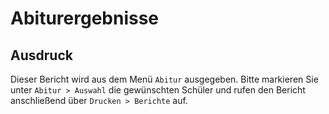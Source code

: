﻿# Abiturergebnisse

## Ausdruck

Dieser Bericht wird aus dem Menü `Abitur` ausgegeben. Bitte markieren Sie unter `Abitur > Auswahl` die gewünschten Schüler und rufen den Bericht anschließend über `Drucken > Berichte` auf.